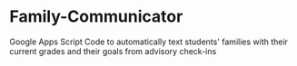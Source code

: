 # Family-Communicator
Google Apps Script Code to automatically text students' families with their current grades and their goals from advisory check-ins

